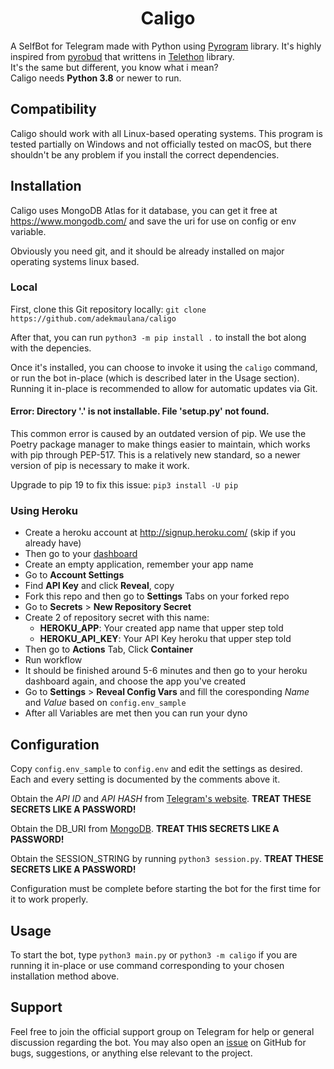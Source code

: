 <h1 align="center">Caligo</h1>

A SelfBot for Telegram made with Python using [Pyrogram](https://github.com/pyrogram/pyrogram) library. It's highly inspired from [pyrobud](https://github.com/kdrag0n/pyrobud) that writtens in [Telethon](https://github.com/LonamiWebs/Telethon) library.  
It's the same but different, you know what i mean?  
Caligo needs **Python 3.8** or newer to run.

## Compatibility

Caligo should work with all Linux-based operating systems. This program is tested partially on Windows and not officially tested on macOS, but there shouldn't be any problem if you install the correct dependencies.

## Installation

Caligo uses MongoDB Atlas for it database, you can get it free at <https://www.mongodb.com/> and save the uri for use on config or env variable.

Obviously you need git, and it should be already installed on major operating systems linux based.

### Local

First, clone this Git repository locally: `git clone https://github.com/adekmaulana/caligo`

After that, you can run `python3 -m pip install .` to install the bot along with the depencies.

Once it's installed, you can choose to invoke it using the `caligo` command, or run the bot in-place (which is described later in the Usage section). Running it in-place is recommended to allow for automatic updates via Git.

#### Error: Directory '.' is not installable. File 'setup.py' not found.

This common error is caused by an outdated version of pip. We use the Poetry package manager to make things easier to maintain, which works with pip through PEP-517. This is a relatively new standard, so a newer version of pip is necessary to make it work.

Upgrade to pip 19 to fix this issue: `pip3 install -U pip`

### Using Heroku

- Create a heroku account at <http://signup.heroku.com/> (skip if you already have)
- Then go to your [dashboard](https://dashboard.heroku.com/apps)
- Create an empty application, remember your app name
- Go to **Account Settings**
- Find **API Key** and click **Reveal**, copy
- Fork this repo and then go to **Settings** Tabs on your forked repo
- Go to **Secrets** > **New Repository Secret**
- Create 2 of repository secret with this name:
  - **HEROKU_APP**: Your created app name that upper step told
  - **HEROKU_API_KEY**: Your API Key heroku that upper step told
- Then go to **Actions** Tab, Click **Container**
- Run workflow
- It should be finished around 5-6 minutes and then go to your heroku dashboard again, and choose the app you've created
- Go to **Settings** > **Reveal Config Vars** and fill the coresponding _Name_ and _Value_ based on `config.env_sample`
- After all Variables are met then you can run your dyno

## Configuration

Copy `config.env_sample` to `config.env` and edit the settings as desired. Each and every setting is documented by the comments above it.

Obtain the _API ID_ and _API HASH_ from [Telegram's website](https://my.telegram.org/apps). **TREAT THESE SECRETS LIKE A PASSWORD!**

Obtain the DB_URI from [MongoDB](https://cloud.mongodb.com/). **TREAT THIS SECRETS LIKE A PASSWORD!**

Obtain the SESSION_STRING by running `python3 session.py`. **TREAT THESE SECRETS LIKE A PASSWORD!**

Configuration must be complete before starting the bot for the first time for it to work properly.

## Usage

To start the bot, type `python3 main.py` or `python3 -m caligo` if you are running it in-place or use command corresponding to your chosen installation method above.

## Support

Feel free to join the official support group on Telegram for help or general discussion regarding the bot. You may also open an [issue](https://github.com/adekmaulana/caligo/issues) on GitHub for bugs, suggestions, or anything else relevant to the project.
